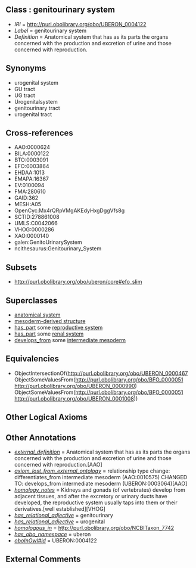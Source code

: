 
## Class : genitourinary system

 * *IRI* = http://purl.obolibrary.org/obo/UBERON_0004122
 * *Label* = genitourinary system
 * *Definition* = Anatomical system that has as its parts the organs concerned with the production and excretion of urine and those concerned with reproduction.

## Synonyms

 * urogenital system
 * GU tract
 * UG tract
 * Urogenitalsystem
 * genitourinary tract
 * urogenital tract

## Cross-references

 * AAO:0000624
 * BILA:0000122
 * BTO:0003091
 * EFO:0003864
 * EHDAA:1013
 * EMAPA:16367
 * EV:0100094
 * FMA:280610
 * GAID:362
 * MESH:A05
 * OpenCyc:Mx4rQRpVMgAKEdyHxgDggVfs8g
 * SCTID:278861008
 * UMLS:C0042066
 * VHOG:0000286
 * XAO:0000140
 * galen:GenitoUrinarySystem
 * ncithesaurus:Genitourinary_System

## Subsets

 * http://purl.obolibrary.org/obo/uberon/core#efo_slim

## Superclasses

 * [anatomical system](../../UBERON/67/UBERON_0000467.md)
 * [mesoderm-derived structure](../../UBERON/20/UBERON_0004120.md)
 * [has_part](../../BFO/51/BFO_0000051.md) some [reproductive system](../../UBERON/90/UBERON_0000990.md)
 * [has_part](../../BFO/51/BFO_0000051.md) some [renal system](../../UBERON/08/UBERON_0001008.md)
 * [develops_from](../../RO/02/RO_0002202.md) some [intermediate mesoderm](../../UBERON/64/UBERON_0003064.md)

## Equivalencies

 * ObjectIntersectionOf(<http://purl.obolibrary.org/obo/UBERON_0000467> ObjectSomeValuesFrom(<http://purl.obolibrary.org/obo/BFO_0000051> <http://purl.obolibrary.org/obo/UBERON_0000990>) ObjectSomeValuesFrom(<http://purl.obolibrary.org/obo/BFO_0000051> <http://purl.obolibrary.org/obo/UBERON_0001008>))

## Other Logical Axioms


## Other Annotations

 * *[external_definition](../../UBPROP/01/UBPROP_0000001.md)* = Anatomical system that has as its parts the organs concerned with the production and excretion of urine and those concerned with reproduction.[AAO]
 * *[axiom_lost_from_external_ontology](../../UBPROP/02/UBPROP_0000002.md)* = relationship type change: differentiates_from intermediate mesoderm (AAO:0010575) CHANGED TO: develops_from intermediate mesoderm (UBERON:0003064)[AAO]
 * *[homology_notes](../../UBPROP/03/UBPROP_0000003.md)* = Kidneys and gonads (of vertebrates) develop from adjacent tissues, and after the excretory or urinary ducts have developed, the reproductive system usually taps into them or their derivatives.[well established][VHOG]
 * *[has_relational_adjective](../../UBPROP/07/UBPROP_0000007.md)* = genitourinary
 * *[has_relational_adjective](../../UBPROP/07/UBPROP_0000007.md)* = urogenital
 * *[homologous_in](../../core#homologous/in/core#homologous_in.md)* = http://purl.obolibrary.org/obo/NCBITaxon_7742
 * *[has_obo_namespace](../../ce/oboInOwl#hasOBONamespace.md)* = uberon
 * *[oboInOwl#id](../../id/oboInOwl#id.md)* = UBERON:0004122

## External Comments

